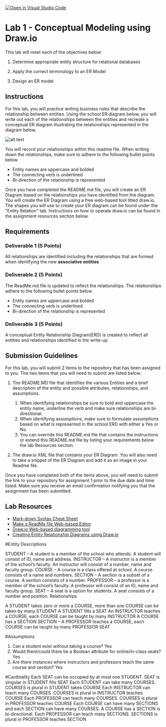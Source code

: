 [![Open in Visual Studio Code](https://classroom.github.com/assets/open-in-vscode-c66648af7eb3fe8bc4f294546bfd86ef473780cde1dea487d3c4ff354943c9ae.svg)](https://classroom.github.com/online_ide?assignment_repo_id=9264075&assignment_repo_type=AssignmentRepo)
# Lab 1 - Conceptual Modeling using Draw.io
This lab will meet each of the objectives below:
1. Determine appropriate entity structure for relational databases

2. Apply the correct terminology to an ER Model

3. Design an ER model

## Instructions
For this lab, you will practice writing business rules that describe the relationship between entities.  Using the school ER diagram below, you will write out each of the relationships between the entities and recreate a conceptual ER diagram illustrating the relationships represented in the diagram below.

![alt text](https://instructorc.github.io/site/home/images/school_ERD.PNG)

You will record your relationships within this readme file.  When writing down the relationships, make sure to adhere to the following bullet points below.
- Entity names are uppercase and bolded
- The connecting verb is underlined
- Bi-direction of the relationship is represented


Once you have completed the README.md file, you will create an ER Diagram based on the relationships you have identified from the diagram. You will create the ER Diagram using a free web-based tool titled draw.io.  The shapes you will use to create your ER diagram can be found under the "Entity Relation" tab.  Instructions on how to operate draw.io can be found in the assignment resources section below.

## Requirements

### Deliverable 1 (5 Points)
All relationships are identified including the relationships that are formed when identifying the new **associative entities**


### Deliverable 2 (5 Points)
The ReadMe.md file is updated to reflect the relationships. The relationships adhere to the following bullet points below.
- Entity names are uppercase and bolded
- The connecting verb is underlined
- Bi-direction of the relationship is represented


### Deliverable 3 (5 Points)
A conceptual Entity Relationship Diagram(ERD) is created to reflect all entities and relationships identified in the write-up

## Submission Guidelines

For this lab, you will submit 2 items to the repository that has been assigned to you.  The two items that you will need to submit are listed below: 
1. The README.MD file that identifies the various Entities and a brief description of the entity and possible attributes, relationships, and assumptions. 
   1. When identifying relationships be sure to bold and uppercase the entity name, underline the verb and make sure relationships are bi-directional. 
   2. When identifying assumptions, make sure to formulate assumptions based on what is represented in the school ERD with either a Yes or No. 
   3. You can override this README.md file that contains the instructions or extend this README.md file by listing your requirements below the lab Resources section.

2. The draw.io XML file that contains your ER Diagram.  You will also need to take a snippet of the ER Diagram and add it as an image in your Readme file.

Once you have completed both of the items above, you will need to submit the link to your repository for assignment 1 prior to the due date and time listed.  Make sure you receive an email confirmation notifying you that the assignment has been submitted.


## Lab Resources
- [Mark-down Syntax Cheat Sheet](https://enterprise.github.com/downloads/en/markdown-cheatsheet.pdf)
- [Make a ReadMe file Web-based Editor](https://www.makeareadme.com/)
- [Draw.io Web-based diagramming tool](https://app.diagrams.net/)
- [Creating Entity Relationship Diagrams using Draw.io](https://www.youtube.com/watch?v=lAtCySGDD48)


#Entity Descriptions

STUDENT – A student is a member of the school who attends. A student will consist of ID, name and address.
INSTRUCTOR – A instructor is a member of the school’s faculty. An instructor will consist of a number, name and faculty group.
COURSE – A course is a class offered at school. A course consists of a name and numbers.
SECTION – A section is a subset of a course. A section consists of a number.
PROFESSOR – a professor is a member of the school’s faculty. A professor will consist of an ID, name and faculty group.
SEAT – A seat is a option for students. A seat consists of a number and position.
Relationships

A STUDENT takes zero or more a COURSE, more than one COURSE can be taken by many STUDENT
A STUDENT fills a SEAT
An INSTRUCTOR teaches a COURSE, each COURSE can be taught by many INSTRUCTOR
A COURSE has a SECTION
SECTION – 
A PROFESSOR teaches a COURSE, each COURSE can be taught by many PROFESSOR
SEAT

#Assumptions

1.	Can a student exist without taking a course? Yes
2.	Would there/could there be a Boolean attribute for online/in-class seats? Yes
3.	Are there instances where instructors and professors teach the same course and section? Yes

#Cardinality
Each SEAT can be occupied by at most one STUDENT. SEAT is singular in STUDENT fills SEAT
Each STUDENT can take many COURSES. COURSES is plural in STUDENT takes COURSE
Each INSTRUCTOR can teach many COURSES. COURSES is plural in INSTRUCTOR teaches COURSE
Each PROFESSOR can teach many COURSES. COURSES is plural in PROFESSOR teaches COURSE
Each COURSE can have many SECTIONS and each SECTION can have many COURSES. A COURSE has a SECTION is bi-directional.
Each PROFESSOR can teach many SECTIONS. SECTIONS is plural in PROFESSOR teaches SECTION

